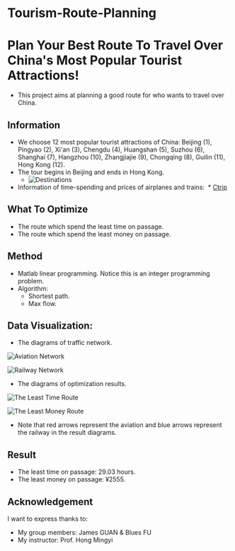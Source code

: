 # Tourism-Route-Planning

Plan Your Best Route To Travel Over China's Most Popular Tourist Attractions!
==============

* This project aims at planning a good route for who wants to travel over China.

Information
--------------

* We choose 12 most popular tourist attractions of China: Beijing (1), Pingyao (2), Xi'an (3), Chengdu (4), Huangshan (5), Suzhou (6), Shanghai (7), Hangzhou (10), Zhangjiajie (9), Chongqing (8), Guilin (11), Hong Kong (12).
* The tour begins in Beijing and ends in Hong Kong.
  * ![Destinations](https://images.chinahighlights.com/allpicture/2017/10/75a83cba186649d5a73d341e.jpg)
* Information of time-spending and prices of airplanes and trains:
  * [Ctrip](http://www.ctrip.com/)

What To Optimize
--------------

* The route which spend the least time on passage.
* The route which spend the least money on passage.

Method
---------------

* Matlab linear programming. Notice this is an integer programming problem.
* Algorithm: 
  * Shortest path.
  * Max flow.

Data Visualization:
---------------

* The diagrams of traffic network.
 
 ![Aviation Network](http://oz5h8pmj2.bkt.clouddn.com/Aviation.png)
  
 ![Railway Network](http://oz5h8pmj2.bkt.clouddn.com/Railway.png)

* The diagrams of optimization results.
 
 ![The Least Time Route](http://oz5h8pmj2.bkt.clouddn.com/LeastTime.png)
 
 ![The Least Money Route](http://oz5h8pmj2.bkt.clouddn.com/LeastMoney.png)

* Note that red arrows represent the aviation and blue arrows represent the railway in the result diagrams. 

Result
----------------

* The least time on passage: 29.03 hours.
* The least money on passage: ¥2555.

Acknowledgement
----------------

I want to express thanks to:
 * My group members: James GUAN & Blues FU
 * My instructor: Prof. Hong Mingyi
